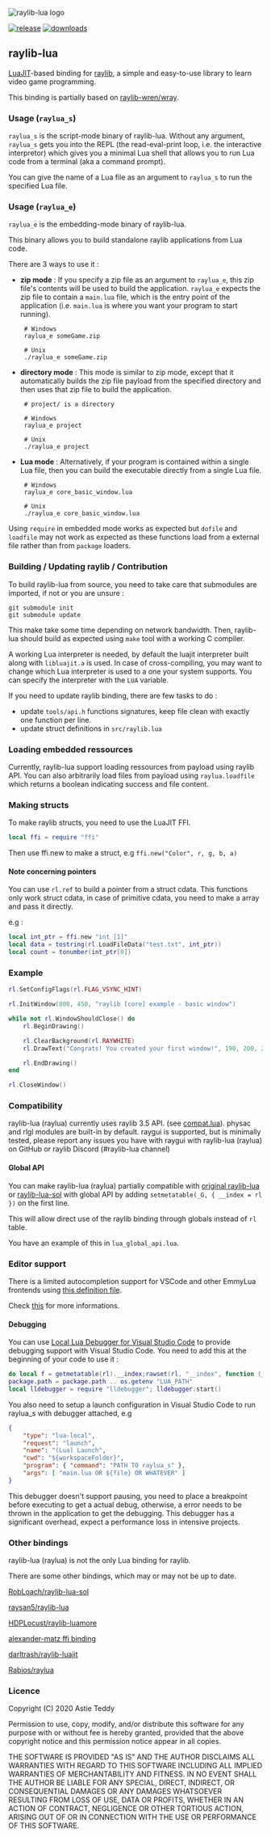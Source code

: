 ![raylib-lua logo](assets/logo.png)

[![release](https://img.shields.io/github/v/release/TSnake41/raylib-lua?style=flat-square)](https://github.com/TSnake41/raylib-lua/releases/latest)
[![downloads](https://img.shields.io/github/downloads/tsnake41/raylib-lua/total?style=flat-square)](https://github.com/TSnake41/raylib-lua/releases)

## raylib-lua

[LuaJIT](https://luajit.org/)-based binding for [raylib](https://www.raylib.com/), a simple and easy-to-use
library to learn video game programming.

This binding is partially based on [raylib-wren/wray](https://github.com/TSnake41/raylib-wren).

### Usage (`raylua_s`)

`raylua_s` is the script-mode binary of raylib-lua.
Without any argument, `raylua_s` gets you into the REPL (the read-eval-print loop, i.e. the interactive interpretor) which gives you a minimal Lua
shell that allows you to run Lua code from a terminal (aka a command prompt).

You can give the name of a Lua file as an argument to `raylua_s` to run the specified Lua file.

### Usage (`raylua_e`)

`raylua_e` is the embedding-mode binary of raylib-lua.

This binary allows you to build standalone raylib applications from Lua code.

There are 3 ways to use it :
 - **zip mode** :
     If you specify a zip file as an argument to `raylua_e`, this zip file's contents 
     will be used to build the application. `raylua_e` expects the zip file to contain 
     a `main.lua` file, which is the entry point of the application (i.e. `main.lua` is 
     where you want your program to start running).

        # Windows
        raylua_e someGame.zip

        # Unix
        ./raylua_e someGame.zip

 - **directory mode** :
     This mode is similar to zip mode, except that it automatically builds the zip file 
     payload from the specified directory and then uses that zip file to build the application.

        # project/ is a directory

        # Windows
        raylua_e project

        # Unix
        ./raylua_e project

 - **Lua mode** :
     Alternatively, if your program is contained within a single Lua file, then you can 
     build the executable directly from a single Lua file.

        # Windows
        raylua_e core_basic_window.lua

        # Unix
        ./raylua_e core_basic_window.lua

Using `require` in embedded mode works as expected but `dofile` and `loadfile`
may not work as expected as these functions load from a external file rather
than from `package` loaders.

### Building / Updating raylib / Contribution

To build raylib-lua from source, you need to take care that submodules are
imported, if not or you are unsure :

```shell
git submodule init
git submodule update
```

This make take some time depending on network bandwidth.
Then, raylib-lua should build as expected using `make` tool with a working C compiler.

A working Lua interpreter is needed, by default the luajit interpreter built
along with `libluajit.a` is used. In case of cross-compiling, you may want to
change which Lua interpreter is used to a one your system supports.
You can specify the interpreter with the `LUA` variable.

If you need to update raylib binding, there are few tasks to do :
 - update `tools/api.h` functions signatures, keep file clean with exactly one function per line.
 - update struct definitions in `src/raylib.lua`

### Loading embedded ressources

Currently, raylib-lua support loading ressources from payload using
raylib API. You can also arbitrarily load files from payload using
`raylua.loadfile` which returns a boolean indicating success and file content.

### Making structs

To make raylib structs, you need to use the LuaJIT FFI.
```lua
local ffi = require "ffi"
```

Then use ffi.new to make a struct, e.g `ffi.new("Color", r, g, b, a)`

#### Note concerning pointers

You can use `rl.ref` to build a pointer from a struct cdata.
This functions only work struct cdata, in case of primitive cdata, you
need to make a array and pass it directly.

e.g :
```lua
local int_ptr = ffi.new "int [1]"
local data = tostring(rl.LoadFileData("test.txt", int_ptr))
local count = tonumber(int_ptr[0])
```

### Example

```lua
rl.SetConfigFlags(rl.FLAG_VSYNC_HINT)

rl.InitWindow(800, 450, "raylib [core] example - basic window")

while not rl.WindowShouldClose() do
	rl.BeginDrawing()

	rl.ClearBackground(rl.RAYWHITE)
	rl.DrawText("Congrats! You created your first window!", 190, 200, 20, rl.LIGHTGRAY)

	rl.EndDrawing()
end

rl.CloseWindow()
```

### Compatibility

raylib-lua (raylua) currently uses raylib 3.5 API.
(see [compat.lua](https://github.com/TSnake41/raylib-lua/blob/master/src/compat.lua)).
physac and rlgl modules are built-in by default.
raygui is supported, but is minimally tested, please report any issues you have
with raygui with raylib-lua (raylua) on GitHub or raylib Discord (#raylib-lua channel)

#### Global API

You can make raylib-lua (raylua) partially compatible with
[original raylib-lua](https://github.com/raysan5/raylib-lua) or
[raylib-lua-sol](https://github.com/RobLoach/raylib-lua-sol) with global API by
adding `setmetatable(_G, { __index = rl })` on the first line.

This will allow direct use of the raylib binding through globals instead of `rl` table.

You have an example of this in `lua_global_api.lua`.

### Editor support

There is a limited autocompletion support for VSCode and other EmmyLua frontends using [this definition file](https://github.com/TSnake41/raylib-lua/blob/master/tools/autocomplete/plugin.lua).

Check [this](https://github.com/LuaLS/lua-language-server/wiki/Libraries#custom) for more informations.

#### Debugging

You can use [Local Lua Debugger for Visual Studio Code](https://marketplace.visualstudio.com/items?itemName=tomblind.local-lua-debugger-vscode)
to provide debugging support with Visual Studio Code.
You need to add this at the beginning of your code to use it : 
```lua
do local f = getmetatable(rl).__index;rawset(rl, "__index", function (_, k) return select(2, pcall(f, _, k)) end) end
package.path = package.path .. os.getenv "LUA_PATH"
local lldebugger = require "lldebugger"; lldebugger.start()
```
You also need to setup a launch configuration in Visual Studio Code to run raylua_s with debugger attached, e.g
```json
{
    "type": "lua-local",
    "request": "launch",
    "name": "(Lua) Launch",
    "cwd": "${workspaceFolder}",
    "program": { "command": "PATH TO raylua_s" },
    "args": [ "main.lua OR ${file} OR WHATEVER" ]
}
```
This debugger doesn't support pausing, you need to place a breakpoint before executing
to get a actual debug, otherwise, a error needs to be thrown in the application to get the debugging.
This debugger has a significant overhead, expect a performance loss in intensive projects.

### Other bindings

raylib-lua (raylua) is not the only Lua binding for raylib.

There are some other bindings, which may or may not be up to date.

[RobLoach/raylib-lua-sol](https://github.com/RobLoach/raylib-lua-sol)

[raysan5/raylib-lua](https://github.com/raysan5/raylib-lua/)

[HDPLocust/raylib-luamore](https://github.com/HDPLocust/raylib-luamore)

[alexander-matz ffi binding](https://gist.github.com/alexander-matz/f8ee4eb9fdf676203d70c1e5e329a6ec)

[darltrash/raylib-luajit](https://github.com/darltrash/raylib-luajit)

[Rabios/raylua](https://github.com/Rabios/raylua)

### Licence

Copyright (C) 2020 Astie Teddy

Permission to use, copy, modify, and/or distribute this software for any
purpose with or without fee is hereby granted, provided that the above
copyright notice and this permission notice appear in all copies.

THE SOFTWARE IS PROVIDED "AS IS" AND THE AUTHOR DISCLAIMS ALL WARRANTIES
WITH REGARD TO THIS SOFTWARE INCLUDING ALL IMPLIED WARRANTIES OF
MERCHANTABILITY AND FITNESS. IN NO EVENT SHALL THE AUTHOR BE LIABLE FOR
ANY SPECIAL, DIRECT, INDIRECT, OR CONSEQUENTIAL DAMAGES OR ANY DAMAGES
WHATSOEVER RESULTING FROM LOSS OF USE, DATA OR PROFITS, WHETHER IN AN ACTION
OF CONTRACT, NEGLIGENCE OR OTHER TORTIOUS ACTION, ARISING OUT OF OR IN
CONNECTION WITH THE USE OR PERFORMANCE OF THIS SOFTWARE.
